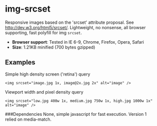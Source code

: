 img-srcset
==========

Responsive images based on the 'srcset' attribute proposal. See http://dev.w3.org/html5/srcset/. 
Lightweight, no nonsense, all browser supporting, fast polyfill for img ```srcset```.

* **Browser support**: Tested in IE 6-9, Chrome, Firefox, Opera, Safari
* **Size**: 1.21KB minified (700 bytes gzipped)

Examples
---
Simple high density screen ('retina') query
```
<img srcset="image.jpg 1x, image@2x.jpg 2x" alt="image" />
```

Viewport width and pixel density query
```
<img srcset="low.jpg 400w 1x, medium.jpg 750w 1x, high.jpg 1000w 1x" alt="image" />
```

###Dependencies
None, simple javascript for fast execution. Version 1 relied on media-match.